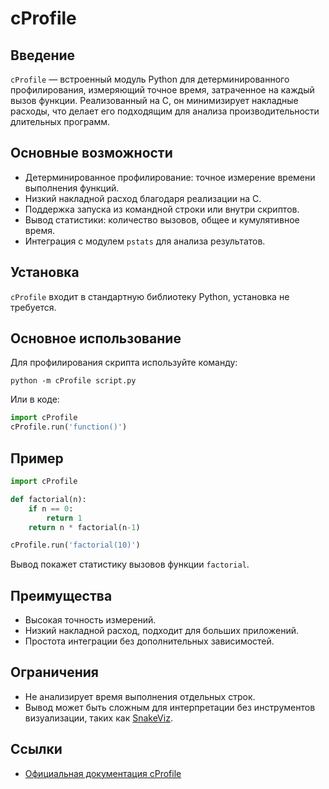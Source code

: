 # cProfile

## Введение
`cProfile` — встроенный модуль Python для детерминированного профилирования, измеряющий точное время, затраченное на каждый вызов функции. Реализованный на C, он минимизирует накладные расходы, что делает его подходящим для анализа производительности длительных программ.

## Основные возможности
- Детерминированное профилирование: точное измерение времени выполнения функций.
- Низкий накладной расход благодаря реализации на C.
- Поддержка запуска из командной строки или внутри скриптов.
- Вывод статистики: количество вызовов, общее и кумулятивное время.
- Интеграция с модулем `pstats` для анализа результатов.

## Установка
`cProfile` входит в стандартную библиотеку Python, установка не требуется.

## Основное использование
Для профилирования скрипта используйте команду:
```
python -m cProfile script.py
```
Или в коде:
```python
import cProfile
cProfile.run('function()')
```

## Пример
```python
import cProfile

def factorial(n):
    if n == 0:
        return 1
    return n * factorial(n-1)

cProfile.run('factorial(10)')
```
Вывод покажет статистику вызовов функции `factorial`.

## Преимущества
- Высокая точность измерений.
- Низкий накладной расход, подходит для больших приложений.
- Простота интеграции без дополнительных зависимостей.

## Ограничения
- Не анализирует время выполнения отдельных строк.
- Вывод может быть сложным для интерпретации без инструментов визуализации, таких как [SnakeViz](https://jiffyclub.github.io/snakeviz/).

## Ссылки
- [Официальная документация cProfile](https://docs.python.org/3/library/profile.html#module-cProfile)
